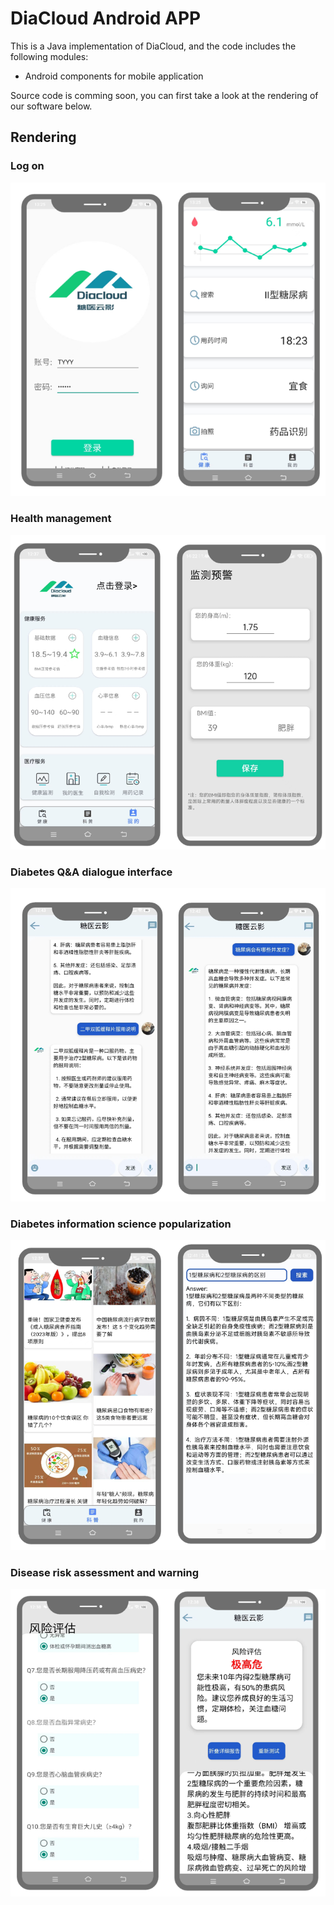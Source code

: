 # DiaCloud Android APP

This is a Java implementation of DiaCloud, and the code includes the following modules:

- Android components for mobile application

Source code is comming soon, you can first take a look at the rendering of our software below.

## Rendering

### Log on

![image-20250413220924580](README/image-20250413220924580.png)

### Health management

![image-20250413221053035](README/image-20250413221053035.png)

### Diabetes Q&A dialogue interface

![image-20250413221208199](README/image-20250413221208199.png)

### Diabetes information science popularization

![image-20250413221246893](README/image-20250413221246893.png)

### Disease risk assessment and warning

![image-20250413221337869](README/image-20250413221337869.png)